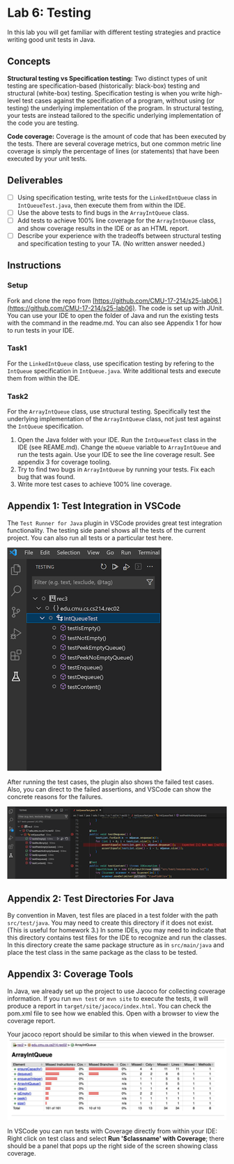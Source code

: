 # Lab 6: Testing

In this lab you will get familiar with different testing strategies and practice writing good unit tests in Java.

## Concepts

**Structural testing vs Specification testing:** Two distinct types of unit testing are specification-based (historically: black-box) testing and structural (white-box) testing. Specification testing is when you write high-level test cases against the specification of a program, without using (or testing) the underlying implementation of the program. In structural testing, your tests are instead tailored to the specific underlying implementation of the code you are testing.

**Code coverage:** Coverage is the amount of code that has been executed by the tests. There are several coverage metrics, but one common metric line coverage is simply the percentage of lines (or statements) that have been executed by your unit tests.

## Deliverables

- [ ] Using specification testing, write tests for the `LinkedIntQueue` class in `IntQueueTest.java`, then execute them from within the IDE.
- [ ] Use the above tests to find bugs in the `ArrayIntQueue` class.
- [ ] Add tests to achieve 100% line coverage for the `ArrayIntQueue` class, and show coverage results in the IDE or as an HTML report.
- [ ] Describe your experience with the tradeoffs between structural testing and specification testing to your TA. (No written answer needed.)

## Instructions

### Setup

Fork and clone the repo from [https://github.com/CMU-17-214/s25-lab06.](https://github.com/CMU-17-214/s25-lab06).
The code is set up with JUnit. You can use your IDE to open the folder of Java and run the existing tests with the command in the readme.md. You can also see Appendix 1 for how to run tests in your IDE.

### Task1
For the `LinkedIntQueue` class, use specification testing by refering to the `IntQueue` specification in `IntQueue.java`.
Write additional tests and execute them from within the IDE.


### Task2
For the `ArrayIntQueue` class, use structural testing. Specifically test the underlying implementation of the `ArrayIntQueue` class, not just test against the `IntQueue` specification.

1. Open the Java folder with your IDE. Run the `IntQueueTest` class in the IDE (see REAME.md). Change the `mQueue` variable to `ArrayIntQueue` and run the tests again. Use your IDE to see the line coverage result. See appendix 3 for coverage tooling.
2. Try to find two bugs in `ArrayIntQueue` by running your tests. Fix each bug that was found.
3. Write more test cases to achieve 100% line coverage.

## Appendix 1: Test Integration in VSCode

The `Test Runner for Java` plugin in VSCode provides great test integration functionality. The testing side panel shows all the tests of the current project. You can also run all tests or a particular test here.

![lab06_test_side_panel](images/lab06/lab06_test_side_panel.png)

After running the test cases, the plugin also shows the failed test cases. Also, you can direct to the failed assertions, and VSCode can show the concrete reasons for the failures.

![lab06_test_example](images/lab06/lab06_test_example.png)

## Appendix 2: Test Directories For Java

By convention in Maven, test files are placed in a test folder with the path `src/test/java`. You may need to create this directory if it does not exist. (This is useful for homework 3.) In some IDEs, you may need to indicate that this directory contains test files for the IDE to recognize and run the classes. In this directory create the same package structure as in `src/main/java` and place the test class in the same package as the class to be tested.

## Appendix 3: Coverage Tools

In Java, we already set up the project to use Jacoco for collecting coverage information. If you run `mvn test` or `mvn site` to execute the tests, it will produce a report in `target/site/jacoco/index.html`. You can check the pom.xml file to see how we enabled this. Open with a browser to view the coverage report.

Your jacoco report should be similar to this when viewed in the browser.
![lab06_jacoco_report](images/lab06/lab06_jacoco_report.png)

In VSCode you can run tests with Coverage directly from within your IDE: Right click on test class and select **Run '$classname' with Coverage**; there should be a panel that pops up the right side of the screen showing class coverage.

